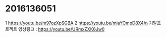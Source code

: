 # 2016136051
1 https://youtu.be/m97ozXpSGBA
2 https://youtu.be/miaYOmpD8X4/n
 기말프로젝트 영상링크 : https://youtu.be/URmxZXK6Jw0
